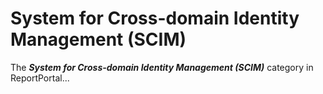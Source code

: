 # System for Cross-domain Identity Management (SCIM)

The ***System for Cross-domain Identity Management (SCIM)*** category in ReportPortal...

<DocCardList />
